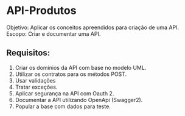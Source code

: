 # API-Produtos
Objetivo: Aplicar os conceitos apreendidos para criação de uma API. 
Escopo: Criar e documentar uma API.

## Requisitos:
1. Criar os domínios da API com base no modelo UML.
2. Utilizar os contratos para os métodos POST.
3. Usar validações
4. Tratar exceções.
5. Aplicar segurança na API com Oauth 2.
6. Documentar a API utilizando OpenApi (Swagger2).
7. Popular a base com dados para teste.
